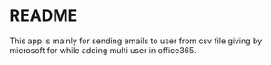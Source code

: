 # README

This app is mainly for sending emails to user from csv file giving by microsoft for while adding multi user in office365.
